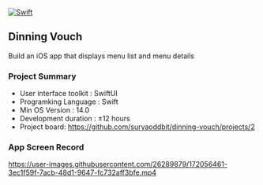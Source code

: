 [![Swift](https://github.com/suryaoddbit/dinning-vouch/actions/workflows/swift.yml/badge.svg)](https://github.com/suryaoddbit/dinning-vouch/actions/workflows/swift.yml)

## Dinning Vouch
Build an iOS app that displays menu list and menu details

### Project Summary
- User interface toolkit : SwiftUI
- Programking Language : Swift
- Min OS Version : 14.0
- Development duration : ±12 hours
- Project board: https://github.com/suryaoddbit/dinning-vouch/projects/2

### App Screen Record

https://user-images.githubusercontent.com/26289879/172056461-3ec1f59f-7acb-48d1-9647-fc732aff3bfe.mp4 
